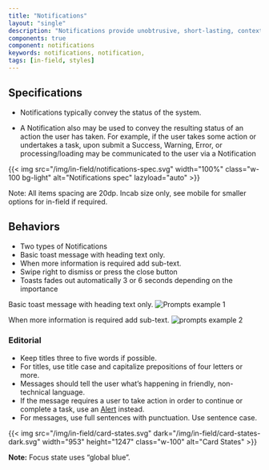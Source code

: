 ```yaml
---
title: "Notifications"
layout: "single"
description: "Notifications provide unobtrusive, short-lasting, contextual feedback to the user."
components: true
component: notifications
keywords: notifications, notification,
tags: [in-field, styles]
---
```


## Specifications

- Notifications typically convey the status of the system.

- A Notification also may be used to convey the resulting status of an action the user has taken. For example, if the user takes some action or undertakes a task, upon submit a Success, Warning, Error, or processing/loading may be communicated to the user via a Notification

{{< img src="/img/in-field/notifications-spec.svg" width="100%" class="w-100 bg-light" alt="Notifications spec" lazyload="auto" >}}

Note: All items spacing are 20dp. Incab size only, see mobile for smaller options for in-field if required.

## Behaviors

- Two types of Notifications
- Basic toast message with heading text only.
- When more information is required add sub-text.
- Swipe right to dismiss or press the close button
- Toasts fades out automatically 3 or 6 seconds depending on the importance

Basic toast message with heading text only.
![Prompts example 1](/img/in-field/notifications-example-1.svg)

When more information is required add sub-text.
![prompts example 2](/img/in-field/notifications-example-2.svg)

### Editorial

- Keep titles three to five words if possible.
- For titles, use title case and capitalize prepositions of four letters or more.
- Messages should tell the user what’s happening in friendly, non-technical language.
- If the message requires a user to take action in order to continue or complete a task, use an [Alert](/components/in-field/alerts/) instead.
- For messages, use full sentences with punctuation. Use sentence case.

{{< img src="/img/in-field/card-states.svg" dark="/img/in-field/card-states-dark.svg" width="953" height="1247" class="w-100" alt="Card States" >}}

**Note:** Focus state uses “global blue”.
